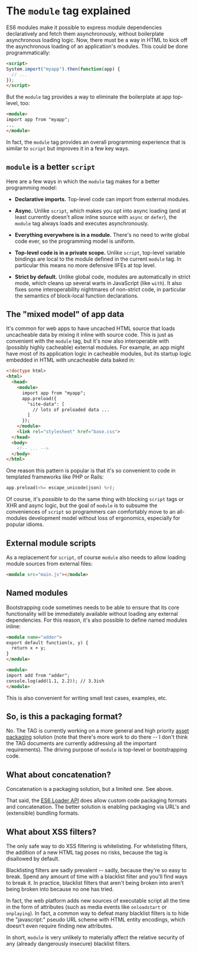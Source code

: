 # The `module` tag explained

ES6 modules make it possible to express module dependencies
declaratively and fetch them asynchronously, without boilerplate
asynchronous loading logic. Now, there must be a way in HTML to kick
off the asynchronous loading of an application's modules. This could
be done programmatically:

```html
<script>
System.import("myapp").then(function(app) {
  // ...
});
</script>
```

But the `module` tag provides a way to eliminate the boilerplate at
app top-level, too:

```html
<module>
import app from "myapp";
...
</module>
```

In fact, the `module` tag provides an overall programming experience
that is similar to `script` but improves it in a few key ways.


## `module` is a better `script`

Here are a few ways in which the `module` tag makes for a better
programming model:

* **Declarative imports.** Top-level code can import from external
    modules.

* **Async.** Unlike `script`, which makes you opt into async loading
    (and at least currently doesn't allow inline source with `async`
    or `defer`), the `module` tag always loads and executes
    asynchronously.

* **Everything everywhere is in a module.** There's no need to write
    global code ever, so the programming model is uniform.

* **Top-level code is in a private scope.** Unlike `script`, top-level
    variable bindings are local to the module defined in the current
    `module` tag. In particular this means no more defensive IIFEs at
    top level.

* **Strict by default.** Unlike global code, modules are automatically
    in strict mode, which cleans up several warts in JavaScript (like
    `with`). It also fixes some interoperability nightmares of
    non-strict code, in particular the semantics of block-local
    function declarations.


## The "mixed model" of app data

It's common for web apps to have uncached HTML source that loads
uncacheable data by mixing it inline with source code. This is just as
convenient with the `module` tag, but it's now also interoperable with
(possibly highly cacheable) external modules. For example, an app
might have most of its application logic in cacheable modules, but its
startup logic embedded in HTML with uncacheable data baked in:

```html
<!doctype html>
<html>
  <head>
    <module>
      import app from "myapp";
      app.preload({
        "site-data": [
          // lots of preloaded data ...
        ]
      });
    </module>
    <link rel="stylesheet" href="base.css">
  </head>
  <body>
    <!-- ... -->
  </body>
</html>
```

One reason this pattern is popular is that it's so convenient to code
in templated frameworks like PHP or Rails:

```php
app.preload(<%= escape_unicode(json) %>);
```

Of course, it's *possible* to do the same thing with blocking `script`
tags or XHR and async logic, but the goal of `module` is to subsume
the conveniences of `script` so programmers can comfortably move to an
all-modules development model without loss of ergonomics, especially
for popular idioms.

## External module scripts

As a replacement for `script`, of course `module` also needs to allow
loading module sources from external files:

```html
<module src="main.js"></module>
```

## Named modules

Bootstrapping code sometimes needs to be able to ensure that its core
functionality will be immediately available without loading any
external dependencies. For this reason, it's also possible to define
named modules inline:

```html
<module name="adder">
export default function(x, y) {
  return x + y;
}
</module>

<module>
import add from "adder";
console.log(add(1.1, 2.2)); // 3.3ish
</module>
```

This is also convenient for writing small test cases, examples, etc.

## So, is this a packaging format?

No. The TAG is currently working on a more general and high priority
[asset packaging](https://github.com/w3ctag/packaging-on-the-web)
solution (note that there's more work to do there -- I don't think the
TAG documents are currently addressing all the important
requirements). The driving purpose of `module` is top-level or
bootstrapping code.


## What about concatenation?

Concatenation is a packaging solution, but a limited one. See above.

That said, the [ES6 Loader
API](https://gist.github.com/dherman/7568080) does allow custom code
packaging formats and concatenation. The better solution is enabling
packaging via URL's and (extensible) bundling formats.


## What about XSS filters?

The only safe way to do XSS filtering is whitelisting. For
whitelisting filters, the addition of a new HTML tag poses no risks,
because the tag is disallowed by default.

Blacklisting filters are sadly prevalent -- sadly, because they're so
easy to break. Spend any amount of time with a blacklist filter and
you'll find ways to break it. In practice, blacklist filters that
aren't being broken into aren't being broken into because no one has
tried.

In fact, the web platform adds new sources of executable script all
the time in the form of attributes (such as media events like
`onloadstart` or `onplaying`). In fact, a common way to defeat many
blacklist filters is to hide the "javascript:" pseudo URL scheme with
HTML entity encodings, which doesn't even require finding new
attributes.

In short, `module` is very unlikely to materially affect the relative
security of any (already dangerously insecure) blacklist filters.
